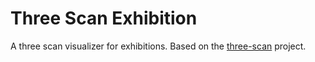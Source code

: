 # Three Scan Exhibition
A three scan visualizer for exhibitions. Based on the [three-scan](https://github.com/cansik/three-scan) project.